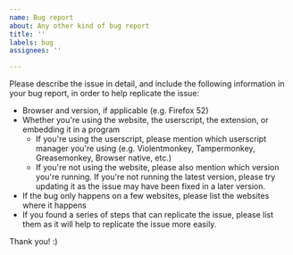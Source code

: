 ```yaml
---
name: Bug report
about: Any other kind of bug report
title: ''
labels: bug
assignees: ''

---
```


Please describe the issue in detail, and include the following information in your bug report, in order to help replicate the issue:

 * Browser and version, if applicable (e.g. Firefox 52)
 * Whether you're using the website, the userscript, the extension, or embedding it in a program
   * If you're using the userscript, please mention which userscript manager you're using (e.g. Violentmonkey, Tampermonkey, Greasemonkey, Browser native, etc.)
   * If you're not using the website, please also mention which version you're running. If you're not running the latest version, please try updating it as the issue may have been fixed in a later version.
 * If the bug only happens on a few websites, please list the websites where it happens
 * If you found a series of steps that can replicate the issue, please list them as it will help to replicate the issue more easily.

Thank you! :)
